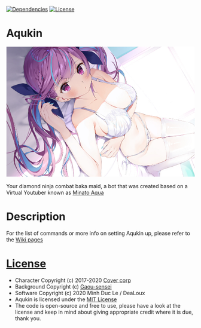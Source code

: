 [![Dependencies](https://img.shields.io/david/DeaLoux/Aqukin)](https://david-dm.org/DeaLoux/Aqukin)
[![License](https://badgen.net/github/license/DeaLoux/Aqukin)](https://github.com/DeaLoux/Aqukin/blob/master/LICENSE)

# Aqukin
<p align="center">
  <img src="https://github.com/DeaLoux/Aqukin/blob/master/src/utilities/media/background.png">
</p>

Your diamond ninja combat baka maid, a bot that was created based on a Virtual Youtuber known as [Minato Aqua](https://www.youtube.com/channel/UC1opHUrw8rvnsadT-iGp7Cg)

# Description
For the list of commands or more info on setting Aqukin up, please refer to the [Wiki pages](https://github.com/DeaLoux/Aqukin/wiki)

# [License](https://github.com/DeaLoux/Aqukin/blob/master/LICENSE)
- Character Copyright (c) 2017-2020 [Cover corp](https://cover-corp.com/)
- Background Copyright (c) [Gaou-sensei](https://twitter.com/umaiyo_puyoman)
- Software Copyright (c) 2020 Minh Duc Le / DeaLoux
- Aqukin is licensed under the [MIT License](https://github.com/DeaLoux/Aqukin/blob/master/LICENSE)
- The code is open-source and free to use, please have a look at the license and keep in mind about giving appropriate credit where it is due, thank you.
